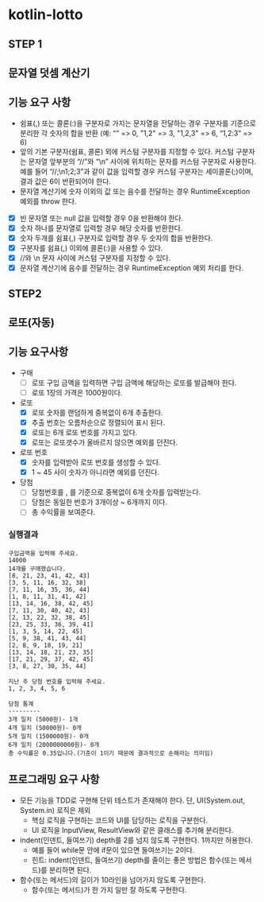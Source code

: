 # kotlin-lotto

## STEP 1

## 문자열 덧셈 계산기

## 기능 요구 사항

- 쉼표(,) 또는 콜론(:)을 구분자로 가지는 문자열을 전달하는 경우 구분자를 기준으로 분리한 각 숫자의 합을 반환 (예: “” => 0, "1,2" => 3, "1,2,3" => 6, “1,2:3” => 6)
- 앞의 기본 구분자(쉼표, 콜론) 외에 커스텀 구분자를 지정할 수 있다. 커스텀 구분자는 문자열 앞부분의 “//”와 “\n” 사이에 위치하는 문자를 커스텀 구분자로 사용한다. 예를 들어 “//;\n1;2;3”과
  같이 값을 입력할 경우 커스텀 구분자는 세미콜론(;)이며, 결과 값은 6이 반환되어야 한다.
- 문자열 계산기에 숫자 이외의 값 또는 음수를 전달하는 경우 RuntimeException 예외를 throw 한다.

- [X] 빈 문자열 또는 null 값을 입력할 경우 0을 반환해야 한다.
- [X] 숫자 하나를 문자열로 입력할 경우 해당 숫자를 반환한다.
- [X] 숫자 두개를 쉼표(,) 구분자로 입력할 경우 두 숫자의 합을 반환한다.
- [X] 구분자를 쉼표(,) 이외에 콜론(:)을 사용할 수 있다.
- [X] //와 \\n 문자 사이에 커스텀 구분자를 지정할 수 있다.
- [X] 문자열 계산기에 음수를 전달하는 경우 RuntimeException 예외 처리를 한다.

## STEP2

## 로또(자동)

## 기능 요구사항

- 구매
  - [ ] 로또 구입 금액을 입력하면 구입 금액에 해당하는 로또를 발급해야 한다.
  - [ ] 로또 1장의 가격은 1000원이다.

- 로또
  - [X] 로또 숫자를 랜덤하게 중복없이 6개 추출한다.
  - [X] 추출 번호는 오름차순으로 정렬되어 표시 된다.
  - [X] 로또는 6개 로또 번호를 가지고 있다.
  - [X] 로또는 로또갯수가 올바르지 않으면 예외를 던진다.

- 로또 번호
  - [X] 숫자를 입력받아 로또 번호를 생성할 수 있다.
  - [X] 1 ~ 45 사이 숫자가 아니라면 예외를 던진다.

- 당첨
  - [ ] 당첨번호를 , 를 기준으로 중복없이 6개 숫자를 입력받는다.
  - [ ] 당첨은 동일한 번호가 3개이상 ~ 6개까지 이다.
  - [ ] 총 수익률을 보여준다.

### 실행결과

```
구입금액을 입력해 주세요.
14000
14개를 구매했습니다.
[8, 21, 23, 41, 42, 43]
[3, 5, 11, 16, 32, 38]
[7, 11, 16, 35, 36, 44]
[1, 8, 11, 31, 41, 42]
[13, 14, 16, 38, 42, 45]
[7, 11, 30, 40, 42, 43]
[2, 13, 22, 32, 38, 45]
[23, 25, 33, 36, 39, 41]
[1, 3, 5, 14, 22, 45]
[5, 9, 38, 41, 43, 44]
[2, 8, 9, 18, 19, 21]
[13, 14, 18, 21, 23, 35]
[17, 21, 29, 37, 42, 45]
[3, 8, 27, 30, 35, 44]

지난 주 당첨 번호를 입력해 주세요.
1, 2, 3, 4, 5, 6

당첨 통계
---------
3개 일치 (5000원)- 1개
4개 일치 (50000원)- 0개
5개 일치 (1500000원)- 0개
6개 일치 (2000000000원)- 0개
총 수익률은 0.35입니다.(기준이 1이기 때문에 결과적으로 손해라는 의미임)
```

## 프로그래밍 요구 사항

- 모든 기능을 TDD로 구현해 단위 테스트가 존재해야 한다. 단, UI(System.out, System.in) 로직은 제외
  - 핵심 로직을 구현하는 코드와 UI를 담당하는 로직을 구분한다.
  - UI 로직을 InputView, ResultView와 같은 클래스를 추가해 분리한다.
- indent(인덴트, 들여쓰기) depth를 2를 넘지 않도록 구현한다. 1까지만 허용한다.
  - 예를 들어 while문 안에 if문이 있으면 들여쓰기는 2이다.
  - 힌트: indent(인덴트, 들여쓰기) depth를 줄이는 좋은 방법은 함수(또는 메서드)를 분리하면 된다.
- 함수(또는 메서드)의 길이가 10라인을 넘어가지 않도록 구현한다.
  - 함수(또는 메서드)가 한 가지 일만 잘 하도록 구현한다. 
